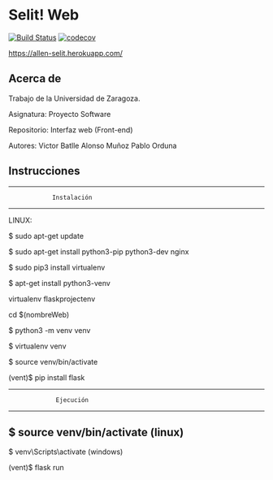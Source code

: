 # Selit! Web

[![Build Status](https://travis-ci.org/torvic98/Break.svg?branch=master)](https://travis-ci.org/torvic98/Break)
[![codecov](https://codecov.io/gh/torvic98/Break/branch/master/graph/badge.svg)](https://codecov.io/gh/torvic98/Break)

https://allen-selit.herokuapp.com/

## Acerca de

Trabajo de la Universidad de Zaragoza.

Asignatura:
	Proyecto Software

Repositorio: 
	Interfaz web (Front-end)
	
Autores:
	Victor Batlle
	Alonso Muñoz
	Pablo Orduna
	
## Instrucciones

***********************************************
				Instalación
***********************************************
LINUX:

$ sudo apt-get update

$ sudo apt-get install python3-pip python3-dev nginx

$ sudo pip3 install virtualenv

$ apt-get install python3-venv

virtualenv flaskprojectenv

cd $(nombreWeb)

$ python3 -m venv venv

$ virtualenv venv

$ source venv/bin/activate

(vent)$ pip install flask

***********************************************
				 Ejecución
***********************************************
$ source venv/bin/activate
	(linux)
-------------------------
$ venv\Scripts\activate
	(windows)

(vent)$ flask run
